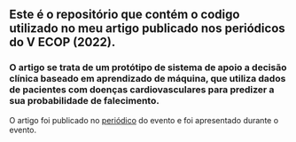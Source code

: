 <h2> Este é o repositório que contém o codigo utilizado no meu artigo publicado nos periódicos do V ECOP (2022). </h2> 
<h3> O artigo se trata de um protótipo de sistema de apoio a decisão clínica baseado em aprendizado de máquina, que utiliza dados de pacientes com doenças cardiovasculares 
para predizer a sua probabilidade de falecimento. </h3>

O artigo foi publicado no [periódico](https://periodicos.ufersa.edu.br/ecop/article/view/11825) do evento e foi apresentado durante o evento. 
